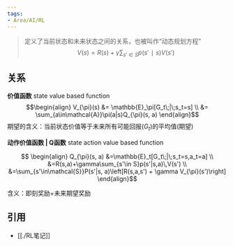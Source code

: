 ```yaml
---
tags:
- Area/AI/RL
---
```


> 定义了当前状态和未来状态之间的关系，也被叫作“动态规划方程”
$$V(s)=R(s)​​+γ\sum_{s′\in S}​p(s′∣s)V(s′)$$
## 关系

**价值函数** state value based function
$$\begin{align}
V_{\pi}(s) &= \mathbb{E}_\pi[G_t\;|\;s_t=s] \\
           &= \sum_{a\in\mathcal{A}}\pi(a|s)Q_{\pi}(s, a)
\end{align}$$
期望的含义：当前状态价值等于未来所有可能回报($G_t$)的平均值(期望)

**动作价值函数 | Q函数** state action value based function

$$
\begin{align}
Q_{\pi}(s, a) &=\mathbb{E}_t[G_t\;|\;s_t=s,a_t=a] \\
              &=R(s,a)+\gamma\sum_{s'\in S}p(s'|s,a)\,V(s') \\
              &=\sum_{s'\in\mathcal{S}}P(s'|s, a)\left[R(s,a,s') + \gamma V_{\pi}(s')\right]
\end{align}$$

含义：即刻奖励+未来期望奖励

## 引用

- [[./RL笔记]]